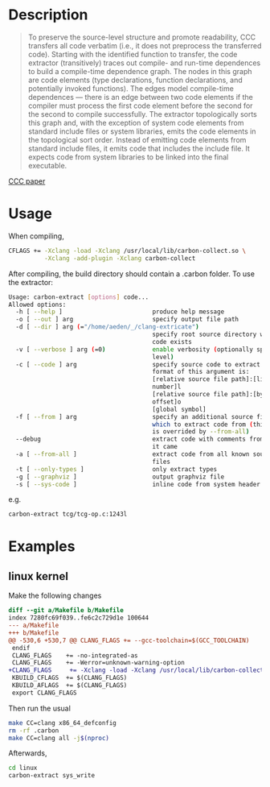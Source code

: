 # Description
> To preserve the source-level structure and promote readability, CCC transfers all code verbatim (i.e., it does not preprocess the transferred code). Starting with the identified function to transfer, the code extractor (transitively) traces out compile- and run-time dependences to build a compile-time dependence graph. The nodes in this graph are code elements (type declarations, function declarations, and potentially invoked functions). The edges model compile-time dependences — there is an edge between two code elements if the compiler must process the first code element before the second for the second to compile successfully. The extractor topologically sorts this graph and, with the exception of system code elements from standard include files or system libraries, emits the code elements in the topological sort order. Instead of emitting code elements from standard include files, it emits code that includes the include file. It expects code from system libraries to be linked into the final executable.

[CCC paper](https://people.csail.mit.edu/stelios/papers/codecarboncopy.pdf)

# Usage
When compiling,

```bash
CFLAGS += -Xclang -load -Xclang /usr/local/lib/carbon-collect.so \
          -Xclang -add-plugin -Xclang carbon-collect
```

After compiling, the build directory should contain a .carbon folder.  To use the extractor:

```bash
Usage: carbon-extract [options] code...
Allowed options:
  -h [ --help ]                         produce help message
  -o [ --out ] arg                      specify output file path
  -d [ --dir ] arg (="/home/aeden/_/clang-extricate")
                                        specify root source directory where
                                        code exists
  -v [ --verbose ] arg (=0)             enable verbosity (optionally specify
                                        level)
  -c [ --code ] arg                     specify source code to extract. the
                                        format of this argument is:
                                        [relative source file path]:[line
                                        number]l
                                        [relative source file path]:[byte
                                        offset]o
                                        [global symbol]
  -f [ --from ] arg                     specify an additional source file from
                                        which to extract code from (thisoption
                                        is overrided by --from-all)
  --debug                               extract code with comments from whence
                                        it came
  -a [ --from-all ]                     extract code from all known source
                                        files
  -t [ --only-types ]                   only extract types
  -g [ --graphviz ]                     output graphviz file
  -s [ --sys-code ]                     inline code from system header files
```
e.g.
```bash
carbon-extract tcg/tcg-op.c:1243l
```

# Examples

## linux kernel
Make the following changes
```diff
diff --git a/Makefile b/Makefile
index 7280fc69f039..fe6c2c729d1e 100644
--- a/Makefile
+++ b/Makefile
@@ -530,6 +530,7 @@ CLANG_FLAGS += --gcc-toolchain=$(GCC_TOOLCHAIN)
 endif
 CLANG_FLAGS    += -no-integrated-as
 CLANG_FLAGS    += -Werror=unknown-warning-option
+CLANG_FLAGS     += -Xclang -load -Xclang /usr/local/lib/carbon-collect.so -Xclang -add-plugin -Xclang carbon-collect -Xclang -plugin-arg-carbon-collect -Xclang /home/aeden/linux -Xclang -plugin-arg-carbon-collect -Xclang /home/aeden/linux
 KBUILD_CFLAGS  += $(CLANG_FLAGS)
 KBUILD_AFLAGS  += $(CLANG_FLAGS)
 export CLANG_FLAGS
```
Then run the usual
```bash
make CC=clang x86_64_defconfig
rm -rf .carbon
make CC=clang all -j$(nproc)
```
Afterwards,
```bash
cd linux
carbon-extract sys_write
```

